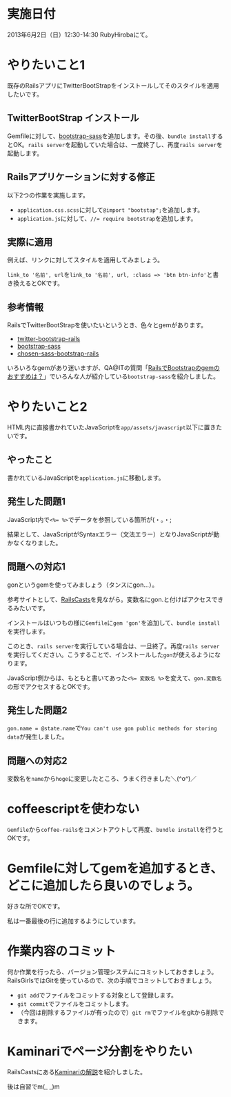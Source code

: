 # 実施日付

2013年6月2日（日）12:30-14:30 RubyHirobaにて。

# やりたいこと1

既存のRailsアプリにTwitterBootStrapをインストールしてそのスタイルを適用したいです。

## TwitterBootStrap インストール

Gemfileに対して、[bootstrap-sass](https://github.com/thomas-mcdonald/bootstrap-sass)を追加します。その後、`bundle install`するとOK。`rails server`を起動していた場合は、一度終了し、再度`rails server`を起動します。

## Railsアプリケーションに対する修正

以下2つの作業を実施します。

- `application.css.scss`に対して`@import "bootstap";`を追加します。
- `application.js`に対して、`//= require bootstrap`を追加します。

## 実際に適用

例えば、リンクに対してスタイルを適用してみましょう。

`link_to '名前', url`を`link_to '名前', url, :class => 'btn btn-info'`と書き換えるとOKです。

## 参考情報

RailsでTwitterBootStrapを使いたいというとき、色々とgemがあります。

- [twitter-bootstrap-rails](https://github.com/seyhunak/twitter-bootstrap-rails)
- [bootstrap-sass](https://github.com/thomas-mcdonald/bootstrap-sass)
- [chosen-sass-bootstrap-rails](https://github.com/Wealcash/chosen-sass-bootstrap-rails)

いろいろなgemがあり迷いますが、QA@ITの質問「[RailsでBootstrapのgemのおすすめは？](http://qa.atmarkit.co.jp/q/2658)」でいろんな人が紹介している`bootstrap-sass`を紹介しました。

# やりたいこと2

HTML内に直接書かれていたJavaScriptを`app/assets/javascript`以下に置きたいです。

## やったこと

書かれているJavaScriptを`application.js`に移動します。

## 発生した問題1

JavaScript内で`<%= %>`でデータを参照している箇所が(・。・;

結果として、JavaScriptがSyntaxエラー（文法エラー）となりJavaScriptが動かなくなりました。

## 問題への対応1

gonというgemを使ってみましょう（タンスにgon...）。

参考サイトとして、[RailsCasts](http://railscasts.com/episodes/324-passing-data-to-javascript?language=ja&view=asciicast)を見ながら。変数名にgon.と付けばアクセスできるみたいです。

インストールはいつもの様に`Gemfile`に`gem 'gon'`を追加して、`bundle install`を実行します。

このとき、`rails server`を実行している場合は、一旦終了。再度`rails server`を実行してください。こうすることで、インストールした`gon`が使えるようになります。

JavaScript側からは、もともと書いてあった`<%= 変数名 %>`を変えて、`gon.変数名`の形でアクセスするとOKです。

## 発生した問題2

`gon.name = @state.name`で`You can't use gon public methods for storing data`が発生しました。

## 問題への対応2

変数名を`name`から`hoge`に変更したところ、うまく行きました＼(^o^)／

# coffeescriptを使わない

`Gemfile`から`coffee-rails`をコメントアウトして再度、`bundle install`を行うとOKです。

# Gemfileに対してgemを追加するとき、どこに追加したら良いのでしょう。

好きな所でOKです。

私は一番最後の行に追加するようにしています。

# 作業内容のコミット

何か作業を行ったら、バージョン管理システムにコミットしておきましょう。RailsGirlsではGitを使っているので、次の手順でコミットしておきましょう。

- `git add`でファイルをコミットする対象として登録します。
- `git commit`でファイルをコミットします。
- （今回は削除するファイルが有ったので）`git rm`でファイルをgitから削除できます。

# Kaminariでページ分割をやりたい

RailsCastsにある[Kaminariの解説](http://railscasts.com/episodes/254-pagination-with-kaminari?language=ja&view=asciicast)を紹介しました。

後は自習でm(_ _)m



